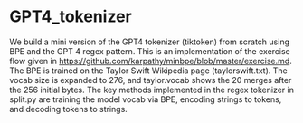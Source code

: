 # GPT4_tokenizer
We build a mini version of the GPT4 tokenizer (tiktoken) from scratch using BPE and the GPT 4 regex pattern. This is an implementation of the exercise flow given in https://github.com/karpathy/minbpe/blob/master/exercise.md. The BPE is trained on the Taylor Swift Wikipedia page (taylorswift.txt). The vocab size is expanded to 276, and taylor.vocab shows the 20 merges after the 256 initial bytes. The key methods implemented in the regex tokenizer in split.py are training the model vocab via BPE, encoding strings to tokens, and decoding tokens to strings.
